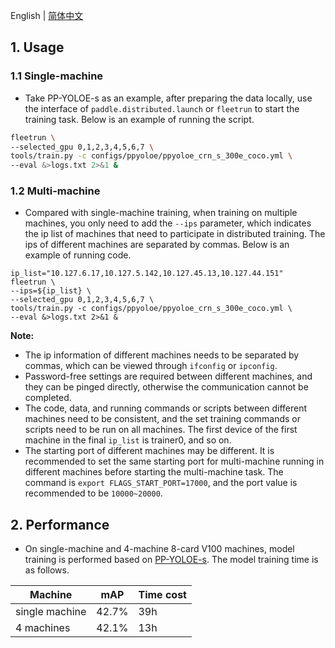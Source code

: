 English | [简体中文](DistributedTraining_cn.md)


## 1. Usage

### 1.1 Single-machine

* Take PP-YOLOE-s as an example, after preparing the data locally, use the interface of `paddle.distributed.launch` or `fleetrun` to start the training task. Below is an example of running the script.

```bash
fleetrun \
--selected_gpu 0,1,2,3,4,5,6,7 \
tools/train.py -c configs/ppyoloe/ppyoloe_crn_s_300e_coco.yml \
--eval &>logs.txt 2>&1 &
```

### 1.2 Multi-machine

* Compared with single-machine training, when training on multiple machines, you only need to add the `--ips` parameter, which indicates the ip list of machines that need to participate in distributed training. The ips of different machines are separated by commas. Below is an example of running code.

```shell
ip_list="10.127.6.17,10.127.5.142,10.127.45.13,10.127.44.151"
fleetrun \
--ips=${ip_list} \
--selected_gpu 0,1,2,3,4,5,6,7 \
tools/train.py -c configs/ppyoloe/ppyoloe_crn_s_300e_coco.yml \
--eval &>logs.txt 2>&1 &
```

**Note:**
* The ip information of different machines needs to be separated by commas, which can be viewed through `ifconfig` or `ipconfig`.
* Password-free settings are required between different machines, and they can be pinged directly, otherwise the communication cannot be completed.
* The code, data, and running commands or scripts between different machines need to be consistent, and the set training commands or scripts need to be run on all machines. The first device of the first machine in the final `ip_list` is trainer0, and so on.
* The starting port of different machines may be different. It is recommended to set the same starting port for multi-machine running in different machines before starting the multi-machine task. The command is `export FLAGS_START_PORT=17000`, and the port value is recommended to be `10000~20000`.


## 2. Performance

* On single-machine and 4-machine 8-card V100 machines, model training is performed based on [PP-YOLOE-s](../../configs/ppyoloe/ppyoloe_crn_s_300e_coco.yml). The model training time is as follows.

Machine | mAP | Time cost
-|-|-
single machine | 42.7% | 39h
4 machines | 42.1% | 13h
